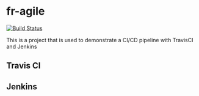 # fr-agile

[![Build Status](https://travis-ci.org/Dean-Coakley/fr-agile.svg?branch=master)](https://travis-ci.org/Dean-Coakley/fr-agile)

This is a project that is used to demonstrate a CI/CD pipeline with TravisCI and Jenkins

## Travis CI

## Jenkins
